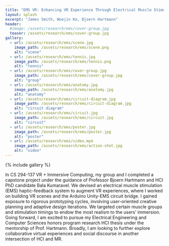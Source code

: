```yaml
---
title: "EMS VR: Enhancing VR Experience Through Electrical Muscle Stimulation System (VR Grad Capstone 2019)"
layout: splash
excerpt: "James Smith, Woojin Ko, Bjoern Hartmann"
header:
  #image: /assets/research/ems/cover-group.jpg
  teaser: /assets/research/ems/cover-group.jpg
gallery:
  - url: /assets/research/ems/scene.jpg
    image_path: /assets/research/ems/scene.png
    alt: "scene"
  - url: /assets/research/ems/tennis.jpg
    image_path: /assets/research/ems/tennis.png
    alt: "tennis"
  - url: /assets/research/ems/cover-group.jpg
    image_path: /assets/research/ems/cover-group.jpg
    alt: "group"
  - url: /assets/research/ems/anatomy.jpg
    image_path: /assets/research/ems/anatomy.jpg
    alt: "anatomy"
  - url: /assets/research/ems/circuit-diagram.jpg
    image_path: /assets/research/ems/circuit-diagram.jpg
    alt: "circuit diagram"
  - url: /assets/research/ems/circuit.jpg
    image_path: /assets/research/ems/circuit.jpg
    alt: "circuit"
  - url: /assets/research/ems/poster.jpg
    image_path: /assets/research/ems/poster.jpg
    alt: "poster"
  - url: /assets/research/ems/video.mp4
    image_path: /assets/research/ems/action-shot.jpg
    alt: "video"
---
```


{% include gallery %}

In CS 294-137 VR + Immersive Computing, my group and I completed a capstone project under the guidance of Professor Bjoern Hartmann and HCI PhD candidate Bala Kumaravel. We devised an electrical muscle stimulation (EMS) haptic-feedback system to augment VR experiences, where I worked on building VR scenes and the Arduino Unity-EMS circuit bridge. I gained exposure to rigorous prototyping cycles, involving user-oriented creative planning and adaptive design iterations. We targeted certain muscle groups and stimulation timings to endow the most realism to the users’ immersion. Going forward, I am excited to pursue my Electrical Engineering and Computer Sciences honors program research HCI thesis under the mentorship of Prof. Hartmann. Broadly, I am looking to further explore collaborative virtual experiences and social discourse in another intersection of HCI and MR. 